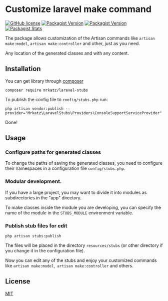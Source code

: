 # Customize laravel make command
[![GitHub license](https://img.shields.io/badge/license-MIT-blue.svg)](LICENSE)
[![Packagist Version](https://img.shields.io/packagist/v/mrkatz/laravel-stubs.svg?maxAge=0)](https://packagist.org/packages/mrkatz/laravel-stubs)
[![Packagist Version](https://img.shields.io/packagist/v/mrkatz/laravel-stubs.svg?maxAge=0)](https://packagist.org/packages/mrkatz/laravel-stubs)
[![Packagist Stats](https://poser.pugx.org/mrkatz/laravel-stubs/downloads)](https://packagist.org/packages/mrkatz/laravel-stubs/stats)


The package allows customization of the Artisan commands like `artisan make:model`, `artisan make:controller` and other, just as you need. 

Any location of the generated classes and with any content.


## Installation
You can get library through [composer](https://getcomposer.org/)

```
composer require mrkatz/laravel-stubs
```

To publish the config file to `config/stubs.php` run:

```
php artisan vendor:publish --provider="Mrkatz\LaravelStubs\Providers\ConsoleSupportServiceProvider"
```

Done!


## Usage

### Configure paths for generated classes
To change the paths of saving the generated classes, you need to configure their namespaces in a configuration file `config/stubs.php`.

### Modular development.
If you have a large project, you may want to divide it into modules as subdirectories in the "app" directory.

To make classes inside the module you are developing, you can specify the name of the module in the `STUBS_MODULE` environment variable.

### Publish stub files for edit
```
php artisan stubs:publish
```

The files will be placed in the directory `resources/stubs` (or other directory if you change it in the configuration file).

Now you can edit any of the stubs and enjoy your customized commands like `artisan make:model`,` artisan make:controller` and others.


## License
[MIT](LICENSE)